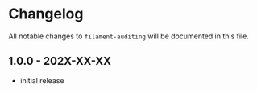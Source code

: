 # Changelog

All notable changes to `filament-auditing` will be documented in this file.

## 1.0.0 - 202X-XX-XX

- initial release
